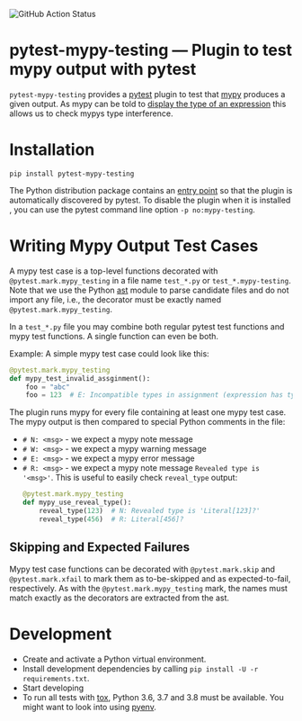 ![GitHub Action Status](https://github.com/davidfritzsche/pytest-mypy-testing/workflows/Python%20package/badge.svg)


# pytest-mypy-testing — Plugin to test mypy output with pytest

`pytest-mypy-testing` provides a
[pytest](https://pytest.readthedocs.io/en/latest/) plugin to test that
[mypy](http://mypy-lang.org/) produces a given output. As mypy can be
told to [display the type of an
expression](https://mypy.readthedocs.io/en/latest/common_issues.html#displaying-the-type-of-an-expression)
this allows us to check mypys type interference.


# Installation

``` shell
pip install pytest-mypy-testing
```

The Python distribution package contains an [entry
point](https://docs.pytest.org/en/latest/writing_plugins.html#making-your-plugin-installable-by-others)
so that the plugin is automatically discovered by pytest. To disable
the plugin when it is installed , you can use the pytest command line
option `-p no:mypy-testing`.


# Writing Mypy Output Test Cases

A mypy test case is a top-level functions decorated with
`@pytest.mark.mypy_testing` in a file name `test_*.py` or
`test_*.mypy-testing`.  Note that we use the Python
[ast](https://docs.python.org/3/library/ast.html) module to parse
candidate files and do not import any file, i.e., the decorator must
be exactly named `@pytest.mark.mypy_testing`.

In a `test_*.py` file you may combine both regular pytest test
functions and mypy test functions. A single function can even be both.

Example: A simple mypy test case could look like this:

``` python
@pytest.mark.mypy_testing
def mypy_test_invalid_assginment():
    foo = "abc"
    foo = 123  # E: Incompatible types in assignment (expression has type "int", variable has type "str")
```

The plugin runs mypy for every file containing at least one mypy test
case. The mypy output is then compared to special Python comments in
the file:

* `# N: <msg>` - we expect a mypy note message
* `# W: <msg>` - we expect a mypy warning message
* `# E: <msg>` - we expect a mypy error message
* `# R: <msg>` - we expect a mypy note message `Revealed type is
  '<msg>'`. This is useful to easily check `reveal_type` output:
     ```python
     @pytest.mark.mypy_testing
     def mypy_use_reveal_type():
         reveal_type(123)  # N: Revealed type is 'Literal[123]?'
         reveal_type(456)  # R: Literal[456]?
     ```


## Skipping and Expected Failures

Mypy test case functions can be decorated with `@pytest.mark.skip` and
`@pytest.mark.xfail` to mark them as to-be-skipped and as
expected-to-fail, respectively. As with the
`@pytest.mark.mypy_testing` mark, the names must match exactly as the
decorators are extracted from the ast.


# Development

* Create and activate a Python virtual environment.
* Install development dependencies by calling `pip install -U -r requirements.txt`.
* Start developing
* To run all tests with [tox](https://tox.readthedocs.io/en/latest/),
  Python 3.6, 3.7 and 3.8 must be available. You might want to look
  into using [pyenv](https://github.com/pyenv/pyenv).
